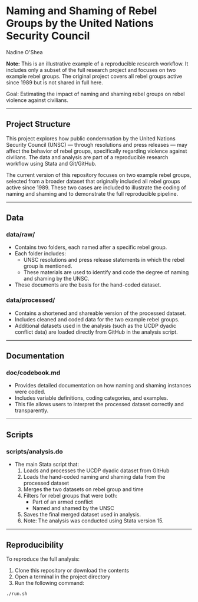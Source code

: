 # Naming and Shaming of Rebel Groups by the United Nations Security Council  
Nadine O'Shea

**Note:** This is an illustrative example of a reproducible research workflow. It includes only a subset of the full research project and focuses on two example rebel groups. The original project covers all rebel groups active since 1989 but is not shared in full here.

Goal: Estimating the impact of naming and shaming rebel groups on rebel violence against civilians.

---

## Project Structure

This project explores how public condemnation by the United Nations Security Council (UNSC) — through resolutions and press releases — may affect the behavior of rebel groups, specifically regarding violence against civilians. The data and analysis are part of a reproducible research workflow using Stata and Git/GitHub.

The current version of this repository focuses on two example rebel groups, selected from a broader dataset that originally included all rebel groups active since 1989. These two cases are included to illustrate the coding of naming and shaming and to demonstrate the full reproducible pipeline.

---

## Data

### data/raw/
- Contains two folders, each named after a specific rebel group.
- Each folder includes:
  - UNSC resolutions and press release statements in which the rebel group is mentioned.
  - These materials are used to identify and code the degree of naming and shaming by the UNSC.
- These documents are the basis for the hand-coded dataset.

### data/processed/
- Contains a shortened and shareable version of the processed dataset.
- Includes cleaned and coded data for the two example rebel groups.
- Additional datasets used in the analysis (such as the UCDP dyadic conflict data) are loaded directly from GitHub in the analysis script.

---

## Documentation

### doc/codebook.md
- Provides detailed documentation on how naming and shaming instances were coded.
- Includes variable definitions, coding categories, and examples.
- This file allows users to interpret the processed dataset correctly and transparently.

---

## Scripts

### scripts/analysis.do
- The main Stata script that:
  1. Loads and processes the UCDP dyadic dataset from GitHub
  2. Loads the hand-coded naming and shaming data from the processed dataset
  3. Merges the two datasets on rebel group and time
  4. Filters for rebel groups that were both:
     - Part of an armed conflict
     - Named and shamed by the UNSC
  5. Saves the final merged dataset used in analysis.
  6. Note: The analysis was conducted using Stata version 15.

---

## Reproducibility

To reproduce the full analysis:

1. Clone this repository or download the contents  
2. Open a terminal in the project directory  
3. Run the following command:

```bash
./run.sh

